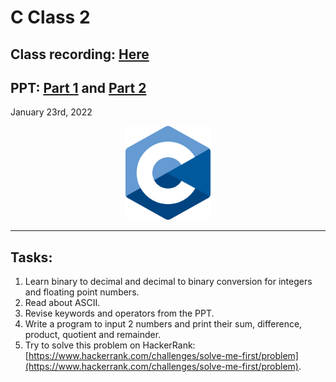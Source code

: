 # C Class 2


## Class recording: [Here](https://drive.google.com/file/d/1N3nF13g1sxA5fUlv447jJMVmfwpc6YbW/view?usp=sharing)
## PPT: [Part 1](../2022_01_22_CClass-1/CC_FirstYe_Class1.pdf) and [Part 2](CC_FirstYe_Class2.pdf)

January 23rd, 2022

<div align="center"><img src="../C_logo.png" alt="C language logo" height=150/></div>

<hr>

## Tasks:

1. Learn binary to decimal and decimal to binary conversion for integers and floating point numbers.
2. Read about ASCII.
3. Revise keywords and operators from the PPT.
4. Write a program to input 2 numbers and print their sum, difference, product, quotient and remainder.
5. Try to solve this problem on HackerRank: [https://www.hackerrank.com/challenges/solve-me-first/problem](https://www.hackerrank.com/challenges/solve-me-first/problem).
